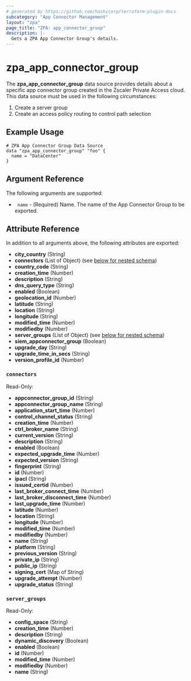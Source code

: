 ```yaml
---
# generated by https://github.com/hashicorp/terraform-plugin-docs
subcategory: "App Connector Management"
layout: "zpa"
page_title: "ZPA: app_connector_group"
description: |-
  Gets a ZPA App Connector Group's details.
---
```


# zpa_app_connector_group

The **zpa_app_connector_group** data source provides details about a specific app connector group created in the Zscaler Private Access cloud.
This data source must be used in the following circumstances: 
1. Create a server group
2. Create an access policy routing to control path selection

## Example Usage

```hcl
# ZPA App Connector Group Data Source
data "zpa_app_connector_group" "foo" {
  name = "DataCenter"
}
```

## Argument Reference

The following arguments are supported:

* ` name` - (Required) Name. The name of the App Connector Group to be exported.

## Attribute Reference

In addition to all arguments above, the following attributes are exported:

- **city_country** (String)
- **connectors** (List of Object) (see [below for nested schema](#nestedatt--connectors))
- **country_code** (String)
- **creation_time** (Number)
- **description** (String)
- **dns_query_type** (String)
- **enabled** (Boolean)
- **geolocation_id** (Number)
- **latitude** (String)
- **location** (String)
- **longitude** (String)
- **modified_time** (Number)
- **modifiedby** (Number)
- **server_groups** (List of Object) (see [below for nested schema](#nestedatt--server_groups))
- **siem_appconnector_group** (Boolean)
- **upgrade_day** (String)
- **upgrade_time_in_secs** (String)
- **version_profile_id** (Number)

<a id="nestedatt--connectors"></a>
### `connectors`

Read-Only:

- **appconnector_group_id** (String)
- **appconnector_group_name** (String)
- **application_start_time** (Number)
- **control_channel_status** (String)
- **creation_time** (Number)
- **ctrl_broker_name** (String)
- **current_version** (String)
- **description** (String)
- **enabled** (Boolean)
- **expected_upgrade_time** (Number)
- **expected_version** (String)
- **fingerprint** (String)
- **id** (Number)
- **ipacl** (String)
- **issued_certid** (Number)
- **last_broker_connect_time** (Number)
- **last_broker_disconnect_time** (Number)
- **last_upgrade_time** (Number)
- **latitude** (Number)
- **location** (String)
- **longitude** (Number)
- **modified_time** (Number)
- **modifiedby** (Number)
- **name** (String)
- **platform** (String)
- **previous_version** (String)
- **private_ip** (String)
- **public_ip** (String)
- **signing_cert** (Map of String)
- **upgrade_attempt** (Number)
- **upgrade_status** (String)


<a id="nestedatt--server_groups"></a>
### `server_groups`

Read-Only:

- **config_space** (String)
- **creation_time** (Number)
- **description** (String)
- **dynamic_discovery** (Boolean)
- **enabled** (Boolean)
- **id** (Number)
- **modified_time** (Number)
- **modifiedby** (Number)
- **name** (String)


